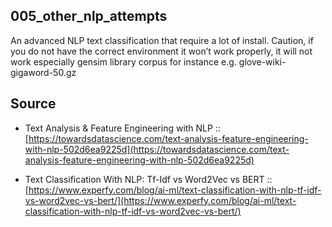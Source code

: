 ## 005_other_nlp_attempts

An advanced NLP text classification that require a lot of install. Caution, if you do not have the correct environment it won’t work properly, it will not work especially gensim library corpus for instance e.g. glove-wiki-gigaword-50.gz


## Source
- Text Analysis & Feature Engineering with NLP :: [https://towardsdatascience.com/text-analysis-feature-engineering-with-nlp-502d6ea9225d](https://towardsdatascience.com/text-analysis-feature-engineering-with-nlp-502d6ea9225d)


- Text Classification With NLP: Tf-Idf vs Word2Vec vs BERT :: [https://www.experfy.com/blog/ai-ml/text-classification-with-nlp-tf-idf-vs-word2vec-vs-bert/](https://www.experfy.com/blog/ai-ml/text-classification-with-nlp-tf-idf-vs-word2vec-vs-bert/)



